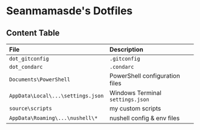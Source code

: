 # Seanmamasde's Dotfiles

## Content Table

| File                                 | Description                      |
| :----------------------------------- | :------------------------------- |
| `dot_gitconfig`                      | `.gitconfig`                     |
| `dot_condarc`                        | `.condarc`                       |
| `Documents\PowerShell`               | PowerShell configuration files   |
| `AppData\Local\...\settings.json`    | Windows Terminal `settings.json` |
| `source\scripts`                     | my custom scripts                |
| `AppData\Roaming\...\nushell\*`      | nushell config & env files       |

